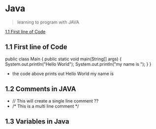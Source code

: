 # Java
> learning to program with JAVA

[1.1 First line of Code](#1.1first-line-of-code)
## 1.1 First line of Code ##

public class Main {
  public static void main(String[] args) {
    System.out.println("Hello World");
    System.out.println("my name is ");
  }
}
- the code above prints out         Hello World
                                    my name is


 ## 1.2 Comments in JAVA ##
 - // This will create a single line comment ??
 - /* This is a multi line comment */


## 1.3 Variables in Java 












